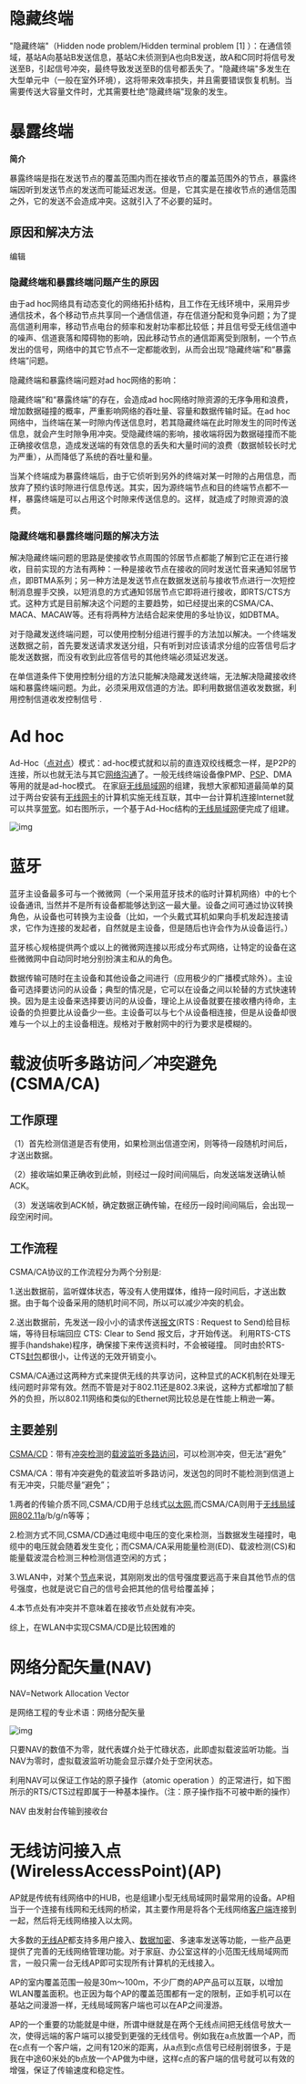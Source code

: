 
# 隐藏终端

"隐藏终端"（Hidden node problem/Hidden terminal problem [1]  ）：在通信领域，基站A向基站B发送信息，基站C未侦测到A也向B发送，故A和C同时将信号发送至B，引起信号冲突，最终导致发送至B的信号都丢失了。"隐藏终端"多发生在大型单元中（一般在室外环境），这将带来效率损失，并且需要错误恢复机制。当需要传送大容量文件时，尤其需要杜绝"隐藏终端"现象的发生。



# 暴露终端

**简介**

暴露终端是指在发送节点的覆盖范围内而在接收节点的覆盖范围外的节点，暴露终端因听到发送节点的发送而可能延迟发送。但是，它其实是在接收节点的通信范围之外，它的发送不会造成冲突。这就引入了不必要的延时。

## 原因和解决方法

编辑

### 隐藏终端和暴露终端问题产生的原因

由于ad hoc网络具有动态变化的网络拓扑结构，且工作在无线环境中，采用异步通信技术，各个移动节点共享同一个通信信道，存在信道分配和竞争问题；为了提高信道利用率，移动节点电台的频率和发射功率都比较低；并且信号受无线信道中的噪声、信道衰落和障碍物的影响，因此移动节点的通信距离受到限制，一个节点发出的信号，网络中的其它节点不一定都能收到，从而会出现“隐藏终端”和“暴露终端”问题。

隐藏终端和暴露终端问题对ad hoc网络的影响：

隐藏终端”和“暴露终端”的存在，会造成ad hoc网络时隙资源的无序争用和浪费，增加数据碰撞的概率，严重影响网络的吞吐量、容量和数据传输时延。在ad hoc网络中，当终端在某一时隙内传送信息时，若其隐藏终端在此时隙发生的同时传送信息，就会产生时隙争用冲突。受隐藏终端的影响，接收端将因为数据碰撞而不能正确接收信息，造成发送端的有效信息的丢失和大量时间的浪费（数据帧较长时尤为严重），从而降低了系统的吞吐量和量。

当某个终端成为暴露终端后，由于它侦听到另外的终端对某一时隙的占用信息，而放弃了预约该时隙进行信息传送。其实，因为源终端节点和目的终端节点都不一样，暴露终端是可以占用这个时隙来传送信息的。这样，就造成了时隙资源的浪费。

### 隐藏终端和暴露终端问题的解决方法

解决隐藏终端问题的思路是使接收节点周围的邻居节点都能了解到它正在进行接收，目前实现的方法有两种：一种是接收节点在接收的同时发送忙音来通知邻居节点，即BTMA系列；另一种方法是发送节点在数据发送前与接收节点进行一次短控制消息握手交换，以短消息的方式通知邻居节点它即将进行接收，即RTS/CTS方式。这种方式是目前解决这个问题的主要趋势，如已经提出来的CSMA/CA、MACA、MACAW等。还有将两种方法结合起来使用的多址协议，如DBTMA。

对于隐藏发送终端问题，可以使用控制分组进行握手的方法加以解决。一个终端发送数据之前，首先要发送请求发送分组，只有听到对应该请求分组的应答信号后才能发送数据，而没有收到此应答信号的其他终端必须延迟发送。

在单信道条件下使用控制分组的方法只能解决隐藏发送终端，无法解决隐藏接收终端和暴露终端问题。为此，必须采用双信道的方法。即利用数据信道收发数据，利用控制信道收发控制信号 .



# Ad hoc

Ad-Hoc（[点对点](https://baike.baidu.com/item/%E7%82%B9%E5%AF%B9%E7%82%B9/7452984)）模式：ad-hoc模式就和以前的直连双绞线概念一样，是P2P的连接，所以也就无法与其它[网络沟通](https://baike.baidu.com/item/%E7%BD%91%E7%BB%9C%E6%B2%9F%E9%80%9A/8445726)了。一般无线终端设备像PMP、[PSP](https://baike.baidu.com/item/PSP)、DMA等用的就是ad-hoc模式。 在家庭[无线局域网](https://baike.baidu.com/item/%E6%97%A0%E7%BA%BF%E5%B1%80%E5%9F%9F%E7%BD%91)的组建，我想大家都知道最简单的莫过于两台安装有[无线网卡](https://baike.baidu.com/item/%E6%97%A0%E7%BA%BF%E7%BD%91%E5%8D%A1/292243)的计算机实施无线互联，其中一台计算机连接Internet就可以共享[带宽](https://baike.baidu.com/item/%E5%B8%A6%E5%AE%BD/266879)。如右图所示，一个基于Ad-Hoc结构的[无线局域网](https://baike.baidu.com/item/%E6%97%A0%E7%BA%BF%E5%B1%80%E5%9F%9F%E7%BD%91/176200)便完成了组建。

![img](https://gss2.bdstatic.com/9fo3dSag_xI4khGkpoWK1HF6hhy/baike/c0%3Dbaike72%2C5%2C5%2C72%2C24/sign=0f5b23b881cb39dbd5cd6f04b17f6241/d6ca7bcb0a46f21f6c961901f6246b600d33aec6.jpg)



# 蓝牙



蓝牙主设备最多可与一个微微网（一个采用蓝牙技术的临时计算机网络）中的七个设备通讯, 当然并不是所有设备都能够达到这一最大量。设备之间可通过协议转换角色，从设备也可转换为主设备（比如，一个头戴式耳机如果向手机发起连接请求，它作为连接的发起者，自然就是主设备，但是随后也许会作为从设备运行。）

蓝牙核心规格提供两个或以上的微微网连接以形成分布式网络，让特定的设备在这些微微网中自动同时地分别扮演主和从的角色。

数据传输可随时在主设备和其他设备之间进行（应用极少的广播模式除外）。主设备可选择要访问的从设备；典型的情况是，它可以在设备之间以轮替的方式快速转换。因为是主设备来选择要访问的从设备，理论上从设备就要在接收槽内待命，主设备的负担要比从设备少一些。主设备可以与七个从设备相连接，但是从设备却很难与一个以上的主设备相连。规格对于散射网中的行为要求是模糊的。

# 载波侦听多路访问／冲突避免(CSMA/CA)

## 工作原理

（1）首先检测信道是否有使用，如果检测出信道空闲，则等待一段随机时间后，才送出数据。

（2）接收端如果正确收到此帧，则经过一段时间间隔后，向发送端发送确认帧ACK。

（3）发送端收到ACK帧，确定数据正确传输，在经历一段时间间隔后，会出现一段空闲时间。

## 工作流程

CSMA/CA协议的工作流程分为两个分别是:

1.送出数据前，监听媒体状态，等没有人使用媒体，维持一段时间后，才送出数据。由于每个设备采用的随机时间不同，所以可以减少冲突的机会。

2.送出数据前，先发送一段小小的请求传送[报文](https://baike.baidu.com/item/%E6%8A%A5%E6%96%87)(RTS : Request to Send)给目标端，等待目标端回应 CTS: Clear to Send 报文后，才开始传送。 利用RTS-CTS握手(handshake)程序，确保接下来传送资料时，不会被碰撞。 同时由於RTS-CTS[封包](https://baike.baidu.com/item/%E5%B0%81%E5%8C%85)都很小，让传送的无效开销变小。

CSMA/CA通过这两种方式来提供无线的共享访问，这种显式的ACK机制在处理无线问题时非常有效。然而不管是对于802.11还是802.3来说，这种方式都增加了额外的负担，所以802.11网络和类似的Ethernet网比较总是在性能上稍逊一筹。

## 主要差别

[CSMA/CD](https://baike.baidu.com/item/CSMA%2FCD)：带有[冲突检测](https://baike.baidu.com/item/%E5%86%B2%E7%AA%81%E6%A3%80%E6%B5%8B)的[载波监听多路访问](https://baike.baidu.com/item/%E8%BD%BD%E6%B3%A2%E7%9B%91%E5%90%AC%E5%A4%9A%E8%B7%AF%E8%AE%BF%E9%97%AE)，可以检测冲突，但无法“避免”

CSMA/CA：带有冲突避免的载波监听多路访问，发送包的同时不能检测到信道上有无冲突，只能尽量“避免”；

1.两者的传输介质不同,CSMA/CD用于总线式[以太网](https://baike.baidu.com/item/%E4%BB%A5%E5%A4%AA%E7%BD%91),而CSMA/CA则用于[无线局域网](https://baike.baidu.com/item/%E6%97%A0%E7%BA%BF%E5%B1%80%E5%9F%9F%E7%BD%91)[802.11a](https://baike.baidu.com/item/802.11a)/b/g/n等等；

2.检测方式不同,CSMA/CD通过电缆中电压的变化来检测，当数据发生碰撞时，电缆中的电压就会随着发生变化；而CSMA/CA采用能量检测(ED)、载波检测(CS)和能量载波混合检测三种检测信道空闲的方式；

3.WLAN中，对某个[节点](https://baike.baidu.com/item/%E8%8A%82%E7%82%B9)来说，其刚刚发出的信号强度要远高于来自其他节点的信号强度，也就是说它自己的信号会把其他的信号给覆盖掉；

4.本节点处有冲突并不意味着在接收节点处就有冲突。

综上，在WLAN中实现CSMA/CD是比较困难的

# 网络分配矢量(NAV)

NAV=Network Allocation Vector

是网络工程的专业术语：网络分配矢量

![img](https://gss0.bdstatic.com/-4o3dSag_xI4khGkpoWK1HF6hhy/baike/c0%3Dbaike80%2C5%2C5%2C80%2C26/sign=46bc5f328bd4b31ce4319ce9e6bf4c1a/8c1001e93901213fb45f0aad54e736d12f2e9556.jpg)

只要NAV的数值不为零，就代表媒介处于忙碌状态，此即虚拟载波监听功能。当NAV为零时，虚拟载波监听功能会显示媒介处于空闲状态。

利用NAV可以保证工作站的原子操作（atomic operation ）的正常进行，如下图所示的RTS/CTS过程即属于一种基本操作。（注：原子操作指不可被中断的操作）

NAV 由发射台传输到接收台

# 无线访问接入点(WirelessAccessPoint)(AP)


AP就是传统有线网络中的HUB，也是组建小型无线局域网时最常用的设备。AP相当于一个连接有线网和无线网的桥梁，其主要作用是将各个无线网络[客户端](https://baike.baidu.com/item/%E5%AE%A2%E6%88%B7%E7%AB%AF/101081)连接到一起，然后将无线网络接入以太网。

大多数的[无线AP](https://baike.baidu.com/item/%E6%97%A0%E7%BA%BFAP)都支持多用户接入、[数据加密](https://baike.baidu.com/item/%E6%95%B0%E6%8D%AE%E5%8A%A0%E5%AF%86/11048982)、多速率发送等功能，一些产品更提供了完善的无线网络管理功能。对于家庭、办公室这样的小范围无线局域网而言，一般只需一台无线AP即可实现所有计算机的无线接入。

AP的室内覆盖范围一般是30m～100m，不少厂商的AP产品可以互联，以增加WLAN覆盖面积。也正因为每个AP的覆盖范围都有一定的限制，正如手机可以在基站之间漫游一样，无线局域网客户端也可以在AP之间漫游。

AP的一个重要的功能就是中继，所谓中继就是在两个无线点间把无线信号放大一次，使得远端的客户端可以接受到更强的无线信号。例如我在a点放置一个AP，而在c点有一个客户端，之间有120米的距离，从a点到c点信号已经削弱很多，于是我在中途60米处的b点放一个AP做为中继，这样c点的客户端的信号就可以有效的增强，保证了传输速度和稳定性。
